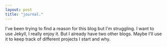 ```yaml
---
layout: post
title: "journal."
---
```


I've been trying to find a reason for this blog but I'm struggling. I want to use Jekyll, I really enjoy it. But I already have two other blogs. Maybe I'll use it to keep track of different projects I start and why. 